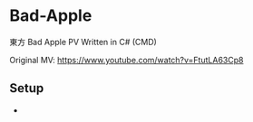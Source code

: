 # Bad-Apple
東方 Bad Apple PV Written in C# (CMD)

Original MV: https://www.youtube.com/watch?v=FtutLA63Cp8

## Setup
- 

